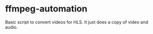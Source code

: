 # ffmpeg-automation

Basic script to convert videos for HLS. It just does a copy of video and audio. 
